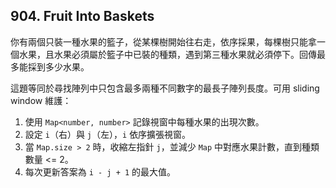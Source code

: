 ## 904. Fruit Into Baskets

你有兩個只裝一種水果的籃子，從某棵樹開始往右走，依序採果，每棵樹只能拿一個水果，且水果必須屬於籃子中已裝的種類，遇到第三種水果就必須停下。回傳最多能採到多少水果。

這題等同於尋找陣列中只包含最多兩種不同數字的最長子陣列長度。可用 sliding window 維護：

1. 使用 `Map<number, number>` 記錄視窗中每種水果的出現次數。
2. 設定 `i`（右）與 `j`（左），`i` 依序擴張視窗。
3. 當 `Map.size > 2` 時，收縮左指針 `j`，並減少 `Map` 中對應水果計數，直到種類數量 <= 2。
4. 每次更新答案為 `i - j + 1` 的最大值。
